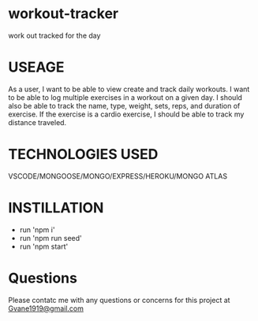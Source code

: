 # workout-tracker
work out tracked for the day


# USEAGE
As a user, I want to be able to view create and track daily workouts. I want to be able to log multiple exercises in a workout on a given day. I should also be able to track the name, type, weight, sets, reps, and duration of exercise. If the exercise is a cardio exercise, I should be able to track my distance traveled.

# TECHNOLOGIES USED
VSCODE/MONGOOSE/MONGO/EXPRESS/HEROKU/MONGO ATLAS

# INSTILLATION 
* run 'npm i'
* run 'npm run seed'
* run 'npm start'

# Questions
Please contatc me with any questions or concerns for this project at Gvane1919@gmail.com  
